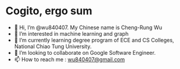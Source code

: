 # **Cogito, ergo sum**
- 👋 Hi, I’m @wu840407. My Chinese name is Cheng-Rung Wu
- 👀 I’m interested in machine learning and graph
- 🌱 I’m currently learning degree program of ECE and CS Colleges, National Chiao Tung University.
- 💞️ I’m looking to collaborate on Google Software Engineer.
- 📫 How to reach me : wu840407@gmail.com

<!---
wu840407/wu840407 is a ✨ special ✨ repository because its `README.md` (this file) appears on your GitHub profile.
You can click the Preview link to take a look at your changes.
--->
